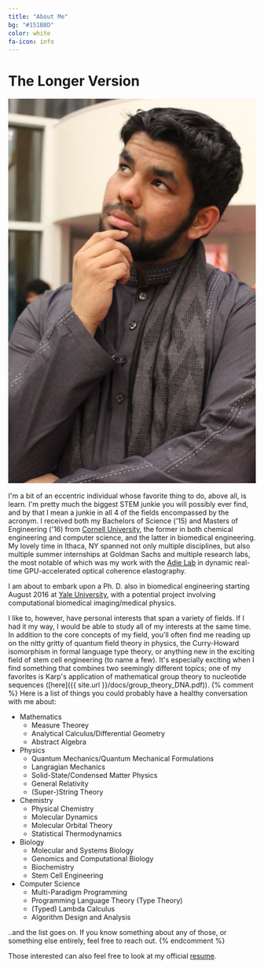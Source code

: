 ```yaml
---
title: "About Me"
bg: "#151B8D"
color: white
fa-icon: info
---
```

# The Longer Version

<div class="mhkphoto"><img src="../img/thinker.jpg" /></div>

I'm a bit of an eccentric individual whose favorite thing to do, above all, is
learn. I'm pretty much the biggest STEM junkie you will possibly ever find,
and by that I mean a junkie in all 4 of the fields encompassed by the acronym.
I received both my Bachelors of Science ('15) and Masters of Engineering ('16)
from [Cornell University](http://www.cornell.edu), the former in both chemical engineering and computer
science, and the latter in biomedical engineering. My lovely time in Ithaca, NY
spanned not only multiple disciplines, but also multiple summer internships at
Goldman Sachs and multiple research labs, the most notable of which was my work with
the [Adie Lab](http://adie.research.engineering.cornell.edu) in dynamic real-time
GPU-accelerated optical coherence elastography.

I am about to embark upon a
Ph. D. also in biomedical engineering starting August 2016 at [Yale University](http://www.yale.edu),
with a potential project involving computational biomedical imaging/medical
physics.

I like to, however, have personal interests that span a variety of fields. If
I had it my way, I would be able to study all of my interests at the same time. In
addition to the core concepts of my field, you'll often find me reading up on the
nitty gritty of quantum field theory in physics, the Curry-Howard isomorphism in
formal language type theory, or anything new in the exciting field of stem cell
engineering (to name a few). It's especially exciting when I find something that
combines two seemingly different topics; one of my favorites is Karp's application
of mathematical group theory to nucleotide sequences ([here]({{ site.url }}/docs/group_theory_DNA.pdf)).
{% comment %}
Here is a list of things you could probably have a healthy conversation with
me about:

* Mathematics
  - Measure Theorey
  - Analytical Calculus/Differential Geometry
  - Abstract Algebra
* Physics
  - Quantum Mechanics/Quantum Mechanical Formulations
  - Langragian Mechanics
  - Solid-State/Condensed Matter Physics
  - General Relativity
  - (Super-)String Theory
* Chemistry
  - Physical Chemistry
  - Molecular Dynamics
  - Molecular Orbital Theory
  - Statistical Thermodynamics
* Biology
  - Molecular and Systems Biology
  - Genomics and Computational Biology
  - Biochemistry
  - Stem Cell Engineering
* Computer Science
  - Multi-Paradigm Programming
  - Programming Language Theory (Type Theory)
  - (Typed) Lambda Calculus
  - Algorithm Design and Analysis
  
..and the list goes on. If you know something about any of those, or something
else entirely, feel free to reach out.
{% endcomment %}

Those interested can also feel free to look at my official [resume]({{site.url}}/docs/MK_CV.pdf).